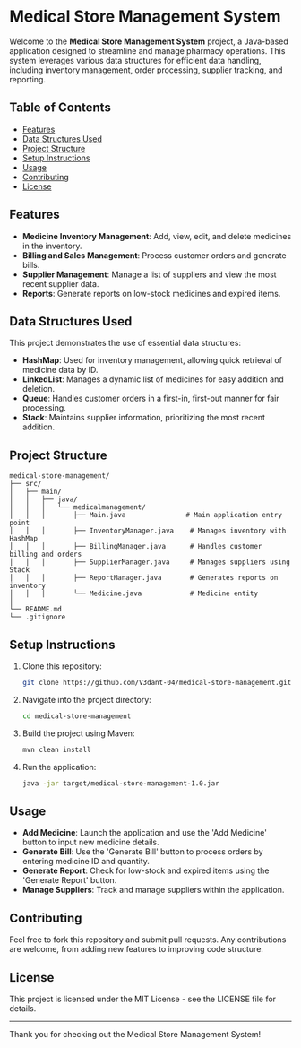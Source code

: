 # Medical Store Management System

Welcome to the **Medical Store Management System** project, a Java-based application designed to streamline and manage pharmacy operations. This system leverages various data structures for efficient data handling, including inventory management, order processing, supplier tracking, and reporting.

## Table of Contents
- [Features](#features)
- [Data Structures Used](#data-structures-used)
- [Project Structure](#project-structure)
- [Setup Instructions](#setup-instructions)
- [Usage](#usage)
- [Contributing](#contributing)
- [License](#license)

## Features
- **Medicine Inventory Management**: Add, view, edit, and delete medicines in the inventory.
- **Billing and Sales Management**: Process customer orders and generate bills.
- **Supplier Management**: Manage a list of suppliers and view the most recent supplier data.
- **Reports**: Generate reports on low-stock medicines and expired items.

## Data Structures Used
This project demonstrates the use of essential data structures:
- **HashMap**: Used for inventory management, allowing quick retrieval of medicine data by ID.
- **LinkedList**: Manages a dynamic list of medicines for easy addition and deletion.
- **Queue**: Handles customer orders in a first-in, first-out manner for fair processing.
- **Stack**: Maintains supplier information, prioritizing the most recent addition.

## Project Structure
```plaintext
medical-store-management/
├── src/
│   ├── main/
│   │   ├── java/
│   │   │   └── medicalmanagement/
│   │   │       ├── Main.java               # Main application entry point
│   │   │       ├── InventoryManager.java    # Manages inventory with HashMap
│   │   │       ├── BillingManager.java      # Handles customer billing and orders
│   │   │       ├── SupplierManager.java     # Manages suppliers using Stack
│   │   │       ├── ReportManager.java       # Generates reports on inventory
│   │   │       └── Medicine.java            # Medicine entity
│       
└── README.md
└── .gitignore
```
## Setup Instructions
1. Clone this repository:
    ```bash
    git clone https://github.com/V3dant-04/medical-store-management.git
    ```
2. Navigate into the project directory:
    ```bash
    cd medical-store-management
    ```
3. Build the project using Maven:
    ```bash
    mvn clean install
    ```
4. Run the application:
    ```bash
    java -jar target/medical-store-management-1.0.jar
    ```

## Usage
- **Add Medicine**: Launch the application and use the 'Add Medicine' button to input new medicine details.
- **Generate Bill**: Use the 'Generate Bill' button to process orders by entering medicine ID and quantity.
- **Generate Report**: Check for low-stock and expired items using the 'Generate Report' button.
- **Manage Suppliers**: Track and manage suppliers within the application.

## Contributing
Feel free to fork this repository and submit pull requests. Any contributions are welcome, from adding new features to improving code structure.

## License
This project is licensed under the MIT License - see the LICENSE file for details.

---

Thank you for checking out the Medical Store Management System!
